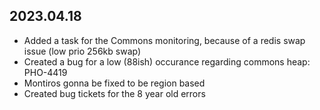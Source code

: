 ## 2023.04.18

- Added a task for the Commons monitoring, because of a redis swap issue (low prio 256kb swap)
- Created a bug for a low (88ish) occurance regarding commons heap: PHO-4419
- Montiros gonna be fixed to be region based
- Created bug tickets for the 8 year old errors